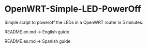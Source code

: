 # OpenWRT-Simple-LED-PowerOff
Simple script to poweroff the LEDs in a OpenWRT router in 5 minutes.

README.en.md -> English guide

README.es.md -> Spanish guide
